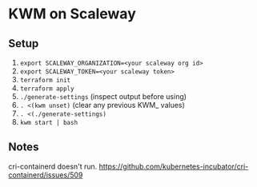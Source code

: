 # KWM on Scaleway

## Setup
1. `export SCALEWAY_ORGANIZATION=<your scaleway org id>`
2. `export SCALEWAY_TOKEN=<your scaleway token>`
3. `terraform init`
4. `terraform apply`
5. `./generate-settings` (inspect output before using)
6. `. <(kwm unset)` (clear any previous KWM_ values)
7. `. <(./generate-settings)`
8. `kwm start | bash`

## Notes
cri-containerd doesn't run.
https://github.com/kubernetes-incubator/cri-containerd/issues/509
